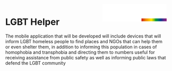 <img src="./app/src/main/res/samples/images/LGBTHELPER_W.png"  width="200" align="right" />

# **LGBT Helper**

The mobile application that will be developed will include devices that will inform LGBT homeless people to find places and NGOs that can help them or even shelter them, in addition to informing this population in cases of homophobia and transphobia and directing them to numbers useful for receiving assistance from public safety as well as informing public laws that defend the LGBT community